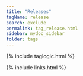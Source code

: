 ```yaml
---
title: "Releases"
tagName: release
search: exclude
permalink: tag_release.html
sidebar: mydoc_sidebar
folder: tags
---
```

{% include taglogic.html %}

{% include links.html %}
